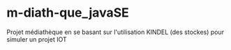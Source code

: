 # m-diath-que_javaSE
Projet médiathèque en se basant sur l'utilisation KINDEL (des stockes) pour simuler un projet  IOT
